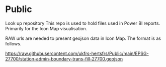# Public
Look up repository
This repo is used to hold files used in Power BI reports. Primarily for the Icon Map visualisation.

RAW urls are needed to present geojson data in Icon Map. The format is as follows.

https://raw.githubusercontent.com/ukfrs-hertsfrs/Public/main/EPSG-27700/station-admin-boundary-trans-fill-27700.geojson